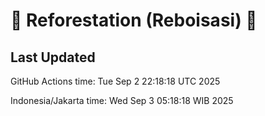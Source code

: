 
# 🌳 Reforestation (Reboisasi) 🌲

## Last Updated

GitHub Actions time: Tue Sep  2 22:18:18 UTC 2025

Indonesia/Jakarta time: Wed Sep  3 05:18:18 WIB 2025
